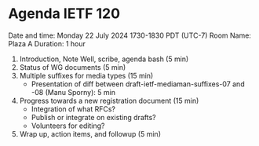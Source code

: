 # Agenda IETF 120

Date and time: Monday 22 July 2024 1730-1830 PDT (UTC-7)
Room Name: Plaza A
Duration: 1 hour

1. Introduction, Note Well, scribe, agenda bash (5 min)
1. Status of WG documents (5 min)
1. Multiple suffixes for media types (15 min)
    - Presentation of diff between draft-ietf-mediaman-suffixes-07 and -08 (Manu Sporny): 5 min
1. Progress towards a new registration document (15 min)
    - Integration of what RFCs?
    - Publish or integrate on existing drafts?
    - Volunteers for editing?
1. Wrap up, action items, and followup (5 min)
